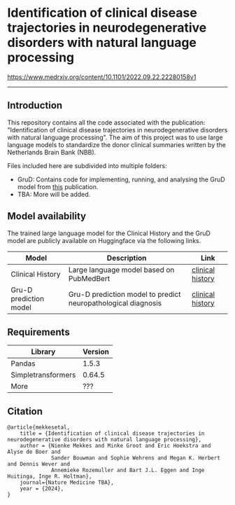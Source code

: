 # Identification of clinical disease trajectories in neurodegenerative disorders with natural language processing

https://www.medrxiv.org/content/10.1101/2022.09.22.22280158v1

---

## Introduction
This repository contains all the code associated with the publication: "Identification of clinical disease trajectories in neurodegenerative disorders with natural language processing". The aim of this project was to use large language models to standardize the donor clinical summaries written by the Netherlands Brain Bank (NBB). 

Files included here are subdivided into multiple folders:  
- GruD: Contains code for implementing, running, and analysing the GruD model from [this](https://www.nature.com/articles/s41598-018-24271-9) publication.  
- TBA: More will be added.

## Model availability
The trained large language model for the Clinical History and the GruD model are publicly available on Huggingface via the following links.

| Model | Description | Link |
|----------|----------|----------|
| Clinical History | Large language model based on PubMedBert | [clinical history](https://huggingface.co/NND-project/Clinical_History_Mekkes_PubmedBert) |
| Gru-D prediction model | Gru-D prediction model to predict neuropathological diagnosis | [clinical history](https://huggingface.co/NND-project/Clinical_History_Mekkes_GruD) |

## Requirements
| Library | Version | 
|----------|----------|
| Pandas |  1.5.3 | 
| Simpletransformers | 0.64.5 | 
| More | ??? | 

## Citation
<needs to be fully updated>
  
```
@article{mekkesetal,
    title = {Identification of clinical disease trajectories in neurodegenerative disorders with natural language processing},
    author = {Nienke Mekkes and Minke Groot and Eric Hoekstra and Alyse de Boer and
              Sander Bouwman and Sophie Wehrens and Megan K. Herbert and Dennis Wever and
              Annemieke Rozemuller and Bart J.L. Eggen and Inge Huitinga, Inge R. Holtman},
    journal={Nature Medicine TBA},
    year = {2024},
}
```